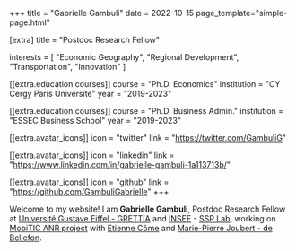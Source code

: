 +++
title = "Gabrielle Gambuli"
date = 2022-10-15
page_template="simple-page.html"

[extra]
title = "Postdoc Research Fellow"

interests = [
  "Economic Geography",
  "Regional Development",
  "Transportation",
  "Innovation"
]

[[extra.education.courses]]
  course = "Ph.D. Economics"
  institution = "CY Cergy Paris Université"
  year = "2019-2023"

[[extra.education.courses]]
  course = "Ph.D. Business Admin."
  institution = "ESSEC Business School"
  year = "2019-2023"

[[extra.avatar_icons]]
  icon = "twitter"
  link = "https://twitter.com/GambuliG"

[[extra.avatar_icons]]
  icon = "linkedin"
  link = "https://www.linkedin.com/in/gabrielle-gambuli-1a113713b/"

[[extra.avatar_icons]]
  icon = "github"
  link = "https://github.com/GambuliGabrielle"
+++

Welcome to my website! I am **Gabrielle Gambuli**, Postdoc Research Fellow at [Université Gustave Eiffel - GRETTIA](https://grettia.univ-gustave-eiffel.fr/accueil) and [INSEE](https://www.insee.fr/fr/accueil) - [SSP Lab](https://ssplab.lab.sspcloud.fr/), working on [MobiTIC ANR project](https://anr.fr/Project-ANR-19-CE22-0010) with [Etienne Côme](https://www.comeetie.fr/) and [Marie-Pierre Joubert - de Bellefon](https://www.linkedin.com/in/marie-pierre-joubert-de-bellefon-538b3811/?originalSubdomain=fr). 